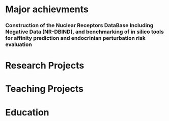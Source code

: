 # Major achievments
### Construction of the Nuclear Receptors DataBase Including Negative Data (NR-DBIND), and benchmarking of in silico tools for affinity prediction and endocrinian perturbation risk evaluation

# Research Projects

# Teaching Projects

# Education



